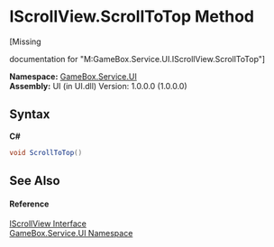 # IScrollView.ScrollToTop Method 
 

\[Missing <summary> documentation for "M:GameBox.Service.UI.IScrollView.ScrollToTop"\]

**Namespace:**&nbsp;<a href="6561cbd8-2bda-7a52-d42a-1887a2a36ffd">GameBox.Service.UI</a><br />**Assembly:**&nbsp;UI (in UI.dll) Version: 1.0.0.0 (1.0.0.0)

## Syntax

**C#**<br />
``` C#
void ScrollToTop()
```


## See Also


#### Reference
<a href="c0caa3fd-c670-ee14-e39b-5a87797b12fb">IScrollView Interface</a><br /><a href="6561cbd8-2bda-7a52-d42a-1887a2a36ffd">GameBox.Service.UI Namespace</a><br />